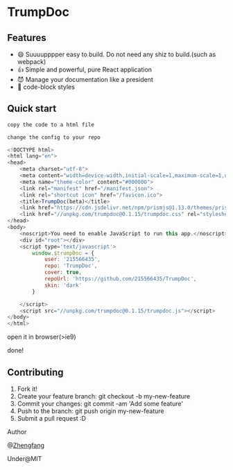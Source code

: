 # TrumpDoc

## Features
- 😄 Suuuupppper easy to build. Do not need any shiz to build.(such as webpack)
- 👍 Simple and powerful, pure React application
- 😈 Manage your documentation like a president
- 📄 code-block styles
 
## Quick start
```js
copy the code to a html file

change the config to your repo
```

```js
<!DOCTYPE html>
<html lang="en">
<head>
    <meta charset="utf-8">
    <meta content="width=device-width,initial-scale=1,maximum-scale=1,user-scalable=0;" name="viewport" />
    <meta name="theme-color" content="#000000">
    <link rel="manifest" href="/manifest.json">
    <link rel="shortcut icon" href="/favicon.ico">
    <title>TrumpDoc(beta)</title>
    <link href="https://cdn.jsdelivr.net/npm/prismjs@1.13.0/themes/prism-okaidia.css" rel="stylesheet">
    <link href="//unpkg.com/trumpdoc@0.1.15/trumpdoc.css" rel="stylesheet">
</head>
<body>
    <noscript>You need to enable JavaScript to run this app.</noscript>
    <div id="root"></div>
    <script type='text/javascript'>
        window.$trumpDoc = {
            user: '215566435',
            repo: 'TrumpDoc',
            cover: true,
            repoUrl: 'https://github.com/215566435/TrumpDoc',
            skin: 'dark'
        }

    </script>
    <script src="//unpkg.com/trumpdoc@0.1.15/trumpdoc.js"></script>
</body>
</html>
```

open it in browser(>ie9)

 done!

## Contributing

1. Fork it!
2. Create your feature branch: git checkout -b my-new-feature
3. Commit your changes: git commit -am 'Add some feature'
4. Push to the branch: git push origin my-new-feature
5. Submit a pull request :D

Author

@[Zhengfang](https://github.com/215566435)

Under@MIT